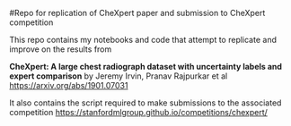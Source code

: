 #Repo for replication of CheXpert paper and submission to CheXpert competition

This repo contains my notebooks and code that attempt to replicate and improve on the results from 

**CheXpert: A large chest radiograph dataset with uncertainty labels and expert comparison** by
Jeremy Irvin, Pranav Rajpurkar et al
https://arxiv.org/abs/1901.07031

It also contains the script required to make submissions to the associated competition https://stanfordmlgroup.github.io/competitions/chexpert/
